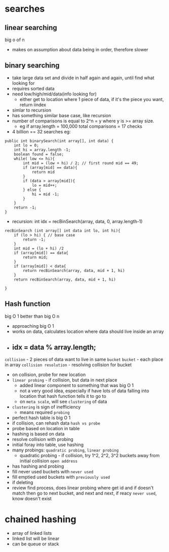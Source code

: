 # searches

## linear searching
big o of n
- makes on assumption about data being in order, therefore slower

## binary searching
- take large data set and divide in half again and again, until find what looking for
- requires sorted data
- need low/high/mid/data(info looking for)
    - either get to location where 1 piece of data, if it's the piece you want, return iindex
- simlar to recursion
- has something similar base case, like recursion
- number of comparisons is equal to 2^n = y where y is >= array size.
    - eg if array.length = 100,000 total comparisons = 17 checks
- 4 billion == 32 searches
eg:
```
public int binarySearch(int array[], int data) {
    int lo = 0;
    int hi = array.length -1;
    boolean found = false;
    while( low <= hi){
        int mid = (low + hi) / 2; // first round mid == 49;
        if (array[mid] == data){
            return mid
        }
        if (data > array[mid]){
            lo = mid++;
        } else {
            hi = mid -1;
        }
    }
    return -1;
}
```

- recursion:
int idx = recBinSearch(array, data, 0, array.length-1)

```
recBinSearch (int array[] int data int lo, int hi){
    if (lo > hi) { // base case
        return -1;
    }
    int mid = (lo + hi) /2
    if (array[mid]) == data{
        return mid;
    }
    if (array[mid]) < data{
        return recBinSearch(array, data, mid + 1, hi)
    }
    return recBinSearch(array, data, mid + 1, hi)

}

```

## Hash function
big O 1 better than big O n
- approaching big O 1
- works on data, calculates location where data should live inside an array
- idx = data % array.length;
    - 
`collision` - 2 pieces of data want to live in same `bucket`
`bucket` - each place in array
`collision resolution` - resolving collision for bucket
- on collision, probe for new location
- `linear probing` - if collision, but data in next place 
    - added linear component to something that was big O 1
    - not a very good idea, especially if have lots of data falling into location that hash function tells it to go to
    - on `meta scale`, will see `clustering` of data
- `clustering` is sign of inefficiency
    - means required `probing`
- perfect hash table is big O 1
- if collision, can rehash data
`hash vs probe`
- probe based on location in table
- hashing is based on data
- resolve collision with probing
- initial foray into table, use hashing
- many probings: `quadratic probing`, `linear probing`
    - quadratic probing - if collision, try 1^2, 2^2, 3^2 buckets away from initial collision
`open address`
- has hashing and probing
- fill never used buckets with `never used`
- fill emptied used buckets with `previously used`
- if deleting
- review find process, does linear probing where get id and if doesn't match then go to next bucket, and next and next, if reacy `never used`, know doesn't exist

# chained hashing
- array of linked lists
- linked list will be linear
- can be queue or stack